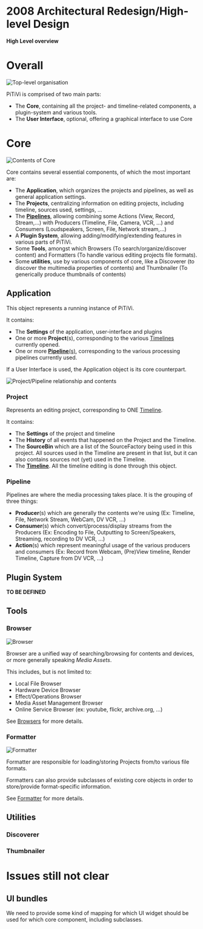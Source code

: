 # 2008 Architectural Redesign/High-level Design

**High Level overview**

# Overall

![Top-level organisation](Top-level-uicore.png "Top-level organisation")

PiTiVi is comprised of two main parts:

-   The **Core**, containing all the project- and timeline-related
    components, a plugin-system and various tools.
-   The **User Interface**, optional, offering a graphical interface to
    use Core

# Core

![Contents of Core](Top-level-core-only.png "Contents of Core")

Core contains several essential components, of which the most important
are:

-   The **Application**, which organizes the projects and pipelines, as
    well as general application settings.
-   The **Projects**, centralizing information on editing projects,
    including timeline, sources used, settings, ...
-   The [**Pipelines**](design/2008_design/2008_Architectural_Redesign/Pipeline.md), allowing
    combining some Actions (View, Record, Stream,...) with Producers
    (Timeline, File, Camera, VCR, ...) and Consumers (Loudspeakers,
    Screen, File, Network stream,...)
-   A **Plugin System**, allowing adding/modifying/extending features in
    various parts of PiTiVi.
-   Some **Tools**, amongst which Browsers (To search/organize/discover
    content) and Formatters (To handle various editing projects file
    formats).
-   Some **utilities**, use by various components of core, like a
    Discoverer (to discover the multimedia properties of contents) and
    Thumbnailer (To generically produce thumbnails of contents)

## Application

This object represents a running instance of PiTiVi.

It contains:

-   The **Settings** of the application, user-interface and plugins
-   One or more **Project**(s), corresponding to the various
    [Timelines](design/2008_design/2008_Architectural_Redesign/Timeline.md) currently opened.
-   One or more [**Pipeline**(s)](design/2008_design/2008_Architectural_Redesign/Pipeline.md),
    corresponding to the various processing pipelines currently used.

If a User Interface is used, the Application object is its core
counterpart.

![Project/Pipeline relationship and
contents](Top-level-project-pipeline.png "Project/Pipeline relationship and contents")

### Project

Represents an editing project, corresponding to ONE
[Timeline](design/2008_design/2008_Architectural_Redesign/Timeline.md).

It contains:

-   The **Settings** of the project and timeline
-   The **History** of all events that happened on the Project and the
    Timeline.
-   The **SourceBin** which are a list of the SourceFactory being used
    in this project. All sources used in the Timeline are present in
    that list, but it can also contains sources not (yet) used in the
    Timeline.
-   The [**Timeline**](design/2008_design/2008_Architectural_Redesign/Timeline.md). All the
    timeline editing is done through this object.

### Pipeline

Pipelines are where the media processing takes place. It is the grouping
of three things:

-   **Producer**(s) which are generally the contents we're using (Ex:
    Timeline, File, Network Stream, WebCam, DV VCR, ...)
-   **Consumer**(s) which convert/process/display streams from the
    Producers (Ex: Encoding to File, Outputting to Screen/Speakers,
    Streaming, recording to DV VCR, ...)
-   **Action**(s) which represent meaningful usage of the various
    producers and consumers (Ex: Record from Webcam, (Pre)View timeline,
    Render Timeline, Capture from DV VCR, ...)

## Plugin System

**TO BE DEFINED**

## Tools

### Browser

![Browser](images/Browser-functional.png "Browser")

Browser are a unified way of searching/browsing for contents and
devices, or more generally speaking *Media Assets*.

This includes, but is not limited to:

-   Local File Browser
-   Hardware Device Browser
-   Effect/Operations Browser
-   Media Asset Management Browser
-   Online Service Browser (ex: youtube, flickr, archive.org, ...)

See [Browsers](design/2008_design/2008_Architectural_Redesign/Browsers.md) for
more details.

### Formatter

![Formatter](Formatter-functional.png "Formatter")

Formatter are responsible for loading/storing Projects from/to various
file formats.

Formatters can also provide subclasses of existing core objects in order
to store/provide format-specific information.

See [Formatter](design/2008_design/2008_Architectural_Redesign/Formatter.md)
for more details.

## Utilities

### Discoverer

### Thumbnailer

# Issues still not clear

## UI bundles

We need to provide some kind of mapping for which UI widget should be
used for which core component, including subclasses.
